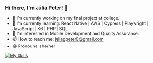 ### Hi there, I'm Júlia Peter! 👋

- 🔭 I’m currently working on my final project at college.
- 🌱 I’m currently learning: React Native | AWS | Cypress | Playwright | JavaScript | K6 | PHP | SQL
- 💫 I'm interested in Mobile Development and Quality Assurance. 
- 📫 How to reach me: juliagpeter0@gmail.com
- 😄 Pronouns: she/her

[![My Skills](https://skillicons.dev/icons?i=aws,cypress,js,php,react,mysql,git,postman)](https://skillicons.dev)
          
      
          

